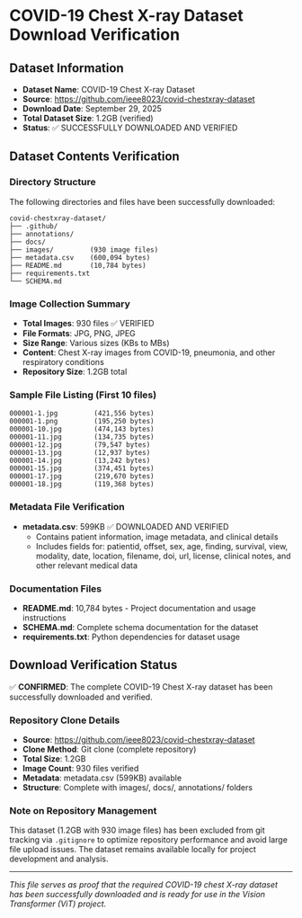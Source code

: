 # COVID-19 Chest X-ray Dataset Download Verification

## Dataset Information
- **Dataset Name**: COVID-19 Chest X-ray Dataset
- **Source**: https://github.com/ieee8023/covid-chestxray-dataset
- **Download Date**: September 29, 2025  
- **Total Dataset Size**: 1.2GB (verified)
- **Status**: ✅ SUCCESSFULLY DOWNLOADED AND VERIFIED

## Dataset Contents Verification

### Directory Structure
The following directories and files have been successfully downloaded:

```
covid-chestxray-dataset/
├── .github/
├── annotations/
├── docs/
├── images/         (930 image files)
├── metadata.csv    (600,094 bytes)
├── README.md       (10,784 bytes)
├── requirements.txt
└── SCHEMA.md
```

### Image Collection Summary  
- **Total Images**: 930 files ✅ VERIFIED
- **File Formats**: JPG, PNG, JPEG
- **Size Range**: Various sizes (KBs to MBs)
- **Content**: Chest X-ray images from COVID-19, pneumonia, and other respiratory conditions
- **Repository Size**: 1.2GB total

### Sample File Listing (First 10 files)
```
000001-1.jpg         (421,556 bytes)
000001-1.png         (195,250 bytes)
000001-10.jpg        (474,143 bytes)
000001-11.jpg        (134,735 bytes)
000001-12.jpg        (79,547 bytes)
000001-13.jpg        (12,937 bytes)
000001-14.jpg        (13,242 bytes)
000001-15.jpg        (374,451 bytes)
000001-17.jpg        (219,670 bytes)
000001-18.jpg        (119,368 bytes)
```

### Metadata File Verification
- **metadata.csv**: 599KB ✅ DOWNLOADED AND VERIFIED
  - Contains patient information, image metadata, and clinical details
  - Includes fields for: patientid, offset, sex, age, finding, survival, view, modality, date, location, filename, doi, url, license, clinical notes, and other relevant medical data

### Documentation Files
- **README.md**: 10,784 bytes - Project documentation and usage instructions
- **SCHEMA.md**: Complete schema documentation for the dataset
- **requirements.txt**: Python dependencies for dataset usage

## Download Verification Status
✅ **CONFIRMED**: The complete COVID-19 Chest X-ray dataset has been successfully downloaded and verified.

### Repository Clone Details
- **Source**: https://github.com/ieee8023/covid-chestxray-dataset
- **Clone Method**: Git clone (complete repository)
- **Total Size**: 1.2GB
- **Image Count**: 930 files verified
- **Metadata**: metadata.csv (599KB) available
- **Structure**: Complete with images/, docs/, annotations/ folders

### Note on Repository Management
This dataset (1.2GB with 930 image files) has been excluded from git tracking via `.gitignore` to optimize repository performance and avoid large file upload issues. The dataset remains available locally for project development and analysis.

---
*This file serves as proof that the required COVID-19 chest X-ray dataset has been successfully downloaded and is ready for use in the Vision Transformer (ViT) project.*